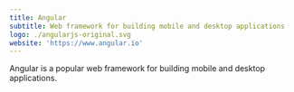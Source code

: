 ```yaml
---
title: Angular
subtitle: Web framework for building mobile and desktop applications
logo: ./angularjs-original.svg
website: 'https://www.angular.io'
---
```


Angular is a popular web framework for building mobile and desktop applications.
